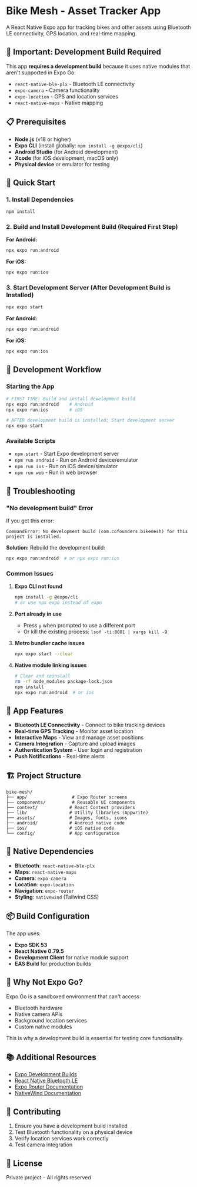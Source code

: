 # Bike Mesh - Asset Tracker App

A React Native Expo app for tracking bikes and other assets using Bluetooth LE connectivity, GPS location, and real-time mapping.

## 🚨 Important: Development Build Required

This app **requires a development build** because it uses native modules that aren't supported in Expo Go:

- `react-native-ble-plx` - Bluetooth LE connectivity
- `expo-camera` - Camera functionality
- `expo-location` - GPS and location services
- `react-native-maps` - Native mapping

## 📋 Prerequisites

- **Node.js** (v18 or higher)
- **Expo CLI** (install globally: `npm install -g @expo/cli`)
- **Android Studio** (for Android development)
- **Xcode** (for iOS development, macOS only)
- **Physical device** or emulator for testing

## 🚀 Quick Start

### 1. Install Dependencies

```bash
npm install
```

### 2. Build and Install Development Build (Required First Step)

**For Android:**

```bash
npx expo run:android
```

**For iOS:**

```bash
npx expo run:ios
```

### 3. Start Development Server (After Development Build is Installed)

```bash
npx expo start
```

**For Android:**

```bash
npx expo run:android
```

**For iOS:**

```bash
npx expo run:ios
```

## 🔧 Development Workflow

### Starting the App

```bash
# FIRST TIME: Build and install development build
npx expo run:android    # Android
npx expo run:ios        # iOS

# AFTER development build is installed: Start development server
npx expo start
```

### Available Scripts

- `npm start` - Start Expo development server
- `npm run android` - Run on Android device/emulator
- `npm run ios` - Run on iOS device/simulator
- `npm run web` - Run in web browser

## 🐛 Troubleshooting

### "No development build" Error

If you get this error:

```
CommandError: No development build (com.cofounders.bikemesh) for this project is installed.
```

**Solution:** Rebuild the development build:

```bash
npx expo run:android  # or npx expo run:ios
```

### Common Issues

1. **Expo CLI not found**

   ```bash
   npm install -g @expo/cli
   # or use npx expo instead of expo
   ```

2. **Port already in use**
   - Press `y` when prompted to use a different port
   - Or kill the existing process: `lsof -ti:8081 | xargs kill -9`

3. **Metro bundler cache issues**

   ```bash
   npx expo start --clear
   ```

4. **Native module linking issues**
   ```bash
   # Clear and reinstall
   rm -rf node_modules package-lock.json
   npm install
   npx expo run:android  # or ios
   ```

## 📱 App Features

- **Bluetooth LE Connectivity** - Connect to bike tracking devices
- **Real-time GPS Tracking** - Monitor asset location
- **Interactive Maps** - View and manage asset positions
- **Camera Integration** - Capture and upload images
- **Authentication System** - User login and registration
- **Push Notifications** - Real-time alerts

## 🏗️ Project Structure

```
bike-mesh/
├── app/                 # Expo Router screens
├── components/          # Reusable UI components
├── context/            # React Context providers
├── lib/                # Utility libraries (Appwrite)
├── assets/             # Images, fonts, icons
├── android/            # Android native code
├── ios/                # iOS native code
└── config/             # App configuration
```

## 🔌 Native Dependencies

- **Bluetooth**: `react-native-ble-plx`
- **Maps**: `react-native-maps`
- **Camera**: `expo-camera`
- **Location**: `expo-location`
- **Navigation**: `expo-router`
- **Styling**: `nativewind` (Tailwind CSS)

## 📦 Build Configuration

The app uses:

- **Expo SDK 53**
- **React Native 0.79.5**
- **Development Client** for native module support
- **EAS Build** for production builds

## 🚨 Why Not Expo Go?

Expo Go is a sandboxed environment that can't access:

- Bluetooth hardware
- Native camera APIs
- Background location services
- Custom native modules

This is why a development build is essential for testing core functionality.

## 📚 Additional Resources

- [Expo Development Builds](https://docs.expo.dev/development/build/)
- [React Native Bluetooth LE](https://github.com/Polidea/react-native-ble-plx)
- [Expo Router Documentation](https://expo.github.io/router/)
- [NativeWind Documentation](https://www.nativewind.dev/)

## 🤝 Contributing

1. Ensure you have a development build installed
2. Test Bluetooth functionality on a physical device
3. Verify location services work correctly
4. Test camera integration

## 📄 License

Private project - All rights reserved
